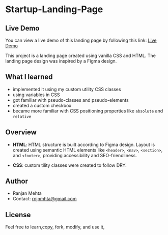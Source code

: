 # Startup-Landing-Page

## Live Demo
You can view a live demo of this landing page by following this link:
[Live Demo](https://startup-lander.netlify.app/)

This project is a landing page created using vanilla CSS and HTML. The landing page design was inspired by a Figma design.


## What I learned
- implemented it using my custom utility CSS classes
- using variables in CSS
- got familiar with pseudo-classes and pseudo-elements
- created a custom checkbox
- became more familiar with CSS positioning properties like `absolute` and `relative`


## Overview
- **HTML**: HTML structure  is built according to  Figma design. Layout is created using semantic HTML elements like `<header>`, `<nav>`, `<section>`, and `<footer>`, providing accessibility and SEO-friendliness.

- **CSS**:  custom tility classes  were created to follow DRY.

## Author

- Ranjan Mehta
- Contact: rnjnmhta@gmail.com

## License
Feel free to  learn,copy, fork, modify, and use it,
